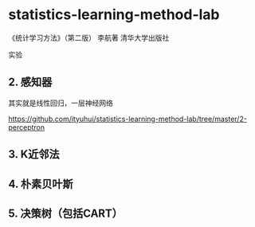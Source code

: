 # statistics-learning-method-lab

《统计学习方法》（第二版）
李航著
清华大学出版社

实验

## 2. 感知器

其实就是线性回归，一层神经网络

https://github.com/ityuhui/statistics-learning-method-lab/tree/master/2-perceptron


## 3. K近邻法

## 4. 朴素贝叶斯

## 5. 决策树（包括CART）



